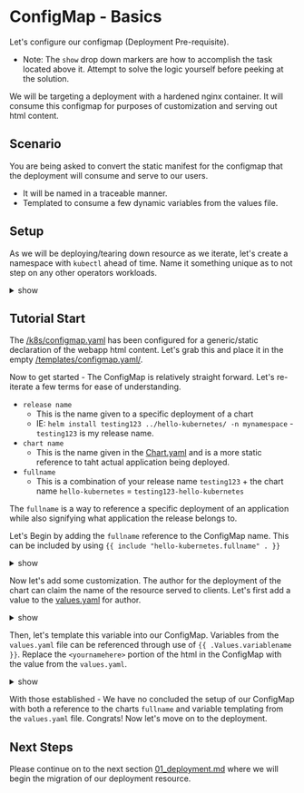 # ConfigMap - Basics

Let's configure our configmap (Deployment Pre-requisite).

* Note:
The `show` drop down markers are how to accomplish the task located above it.
Attempt to solve the logic yourself before peeking at the solution. 

We will be targeting a deployment with a hardened nginx container.
It will consume this configmap for purposes of customization and serving out html content.

## Scenario
You are being asked to convert the static manifest for the configmap that the deployment will consume and serve to our users.

- It will be named in a traceable manner.
- Templated to consume a few dynamic variables from the values file.

## Setup
As we will be deploying/tearing down resource as we iterate, let's create a namespace with `kubectl` ahead of time. Name it something unique as to not step on any other operators workloads.

<details><summary>show</summary>
<p>

```bash
kubectl create namespace mynamespace
```

</p>
</details>

## Tutorial Start
The [/k8s/configmap.yaml](../k8s/configmap.yaml) has been configured for a generic/static declaration of the webapp html content. Let's grab this and place it in the empty [/templates/configmap.yaml/](../templates/configmap.yaml).

Now to get started - The ConfigMap is relatively straight forward. Let's re-iterate a few terms for ease of understanding.
* `release name`
    * This is the name given to a specific deployment of a chart
    * IE: `helm install testing123 ../hello-kubernetes/ -n mynamespace` - `testing123` is my release name.
* `chart name`
    * This is the name given in the [Chart.yaml](../Chart.yaml) and is a more static reference to taht actual application being deployed.
* `fullname`
    * This is a combination of your release name `testing123` + the chart name `hello-kubernetes` = `testing123-hello-kubernetes`

The `fullname` is a way to reference a specific deployment of an application while also signifying what application the release belongs to.

Let's Begin by adding the `fullname` reference to the ConfigMap name. This can be included by using `{{ include "hello-kubernetes.fullname" . }}`

<details><summary>show</summary>
<p>

```
apiVersion: v1
kind: ConfigMap
metadata:
  name: {{ include "hello-kubernetes.fullname" . }}
data:
  index.html: |
    <h1>Hello Kubernetes Helm Tutorial</h1>
    <h2>Author: "<yournamehere>"</h2>
    <p>If you can see this page, that means the content has been mounted to the pod through this configmap correctly.<p>
```

</p>
</details>

Now let's add some customization. The author for the deployment of the chart can claim the name of the resource served to clients.
Let's first add a value to the [values.yaml](../values.yaml) for author.

<details><summary>show</summary>
<p>

```
author: "brandt keller"
```

</p>
</details>

Then, let's template this variable into our ConfigMap. Variables from the `values.yaml` file can be referenced through use of `{{ .Values.variablename }}`. Replace the `<yournamehere>` portion of the html in the ConfigMap with the value from the `values.yaml`.

<details><summary>show</summary>
<p>

```
apiVersion: v1
kind: ConfigMap
metadata:
  name: {{ include "hello-kubernetes.fullname" . }}
data:
  index.html: |
    <h1>Hello Kubernetes Helm Tutorial</h1>
    <h2>Author: "{{ .Values.author }}"</h2>
    <p>If you can see this page, that means the content has been mounted to the pod through this configmap correctly.<p>
```

</p>
</details>

With those established - We have no concluded the setup of our ConfigMap with both a reference to the charts `fullname` and variable templating from the `values.yaml` file. Congrats! Now let's move on to the deployment.

## Next Steps
Please continue on to the next section [01_deployment.md](../instructions/01_deployment.md) where we will begin the migration of our deployment resource.